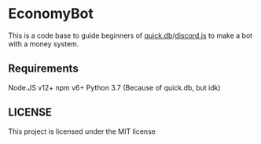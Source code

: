 # EconomyBot

This is a code base to guide beginners of [quick.db](https://www.npmjs.com/package/quick.db)/[discord.js](https://www.npmjs.com/package/discord.js) to make a bot with a money system.

## Requirements

Node.JS v12+
npm v6+
Python 3.7 (Because of quick.db, but idk)

## LICENSE

This project is licensed under the MIT license
